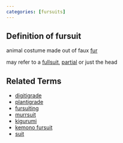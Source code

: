 ```yaml
---
categories: [fursuits]
---
```


## Definition of fursuit

animal costume made out of faux [fur](./fur)

may refer to a [fullsuit](./fullsuit), [partial](./partial) or just the head

## Related Terms

- [digitigrade](./digitigrade)
- [plantigrade](./plantigrade)
- [fursuiting](./fursuiting)
- [murrsuit](./murrsuit)
- [kigurumi](./kigurumi)
- [kemono fursuit](./kemono%20fursuit)
- [suit](./suit)
